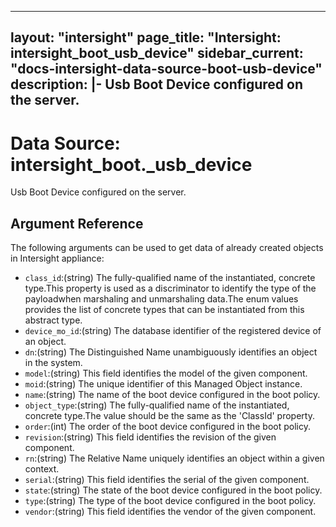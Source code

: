 
---
layout: "intersight"
page_title: "Intersight: intersight_boot_usb_device"
sidebar_current: "docs-intersight-data-source-boot-usb-device"
description: |-
Usb Boot Device configured on the server.
---

# Data Source: intersight_boot._usb_device
Usb Boot Device configured on the server.
## Argument Reference
The following arguments can be used to get data of already created objects in Intersight appliance:
* `class_id`:(string) The fully-qualified name of the instantiated, concrete type.This property is used as a discriminator to identify the type of the payloadwhen marshaling and unmarshaling data.The enum values provides the list of concrete types that can be instantiated from this abstract type. 
* `device_mo_id`:(string) The database identifier of the registered device of an object. 
* `dn`:(string) The Distinguished Name unambiguously identifies an object in the system. 
* `model`:(string) This field identifies the model of the given component. 
* `moid`:(string) The unique identifier of this Managed Object instance. 
* `name`:(string) The name of the boot device configured in the boot policy. 
* `object_type`:(string) The fully-qualified name of the instantiated, concrete type.The value should be the same as the 'ClassId' property. 
* `order`:(int) The order of the boot device configured in the boot policy. 
* `revision`:(string) This field identifies the revision of the given component. 
* `rn`:(string) The Relative Name uniquely identifies an object within a given context. 
* `serial`:(string) This field identifies the serial of the given component. 
* `state`:(string) The state of the boot device configured in the boot policy. 
* `type`:(string) The type of the boot device configured in the boot policy. 
* `vendor`:(string) This field identifies the vendor of the given component. 
